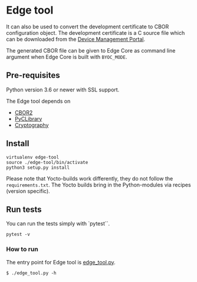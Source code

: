 # Edge tool

It can also be used to convert the development certificate to CBOR configuration object. The development certificate is a C source file which can be downloaded from the [Device Management Portal](https://portal.mbedcloud.com).

The generated CBOR file can be given to Edge Core as command line argument when Edge Core is built with `BYOC_MODE`.

## Pre-requisites

Python version 3.6 or newer with SSL support.

The Edge tool depends on
 * [CBOR2](https://pypi.org/project/cbor2)
 * [PyCLibrary](https://pypi.org/project/pyclibrary)
 * [Cryptography](https://pypi.org/project/cryptography/)

## Install

```
virtualenv edge-tool
source ./edge-tool/bin/activate
python3 setup.py install
```

Please note that Yocto-builds work differently, they do not follow the `requirements.txt`. The Yocto builds bring in the Python-modules via recipes (version specific).

## Run tests

You can run the tests simply with `pytest``.
```
pytest -v
```

### How to run

The entry point for Edge tool is [edge_tool.py](./edge_tool.py).

```
$ ./edge_tool.py -h
```
